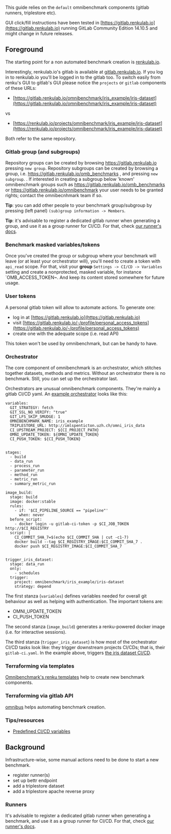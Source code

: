 This guide relies on the `default` omnibenchmark components (gitlab runners, triplestore etc).

GUI click/fill instructions have been tested in [https://gitlab.renkulab.io](https://gitlab.renkulab.io) running GitLab Community Edition 14.10.5 and might change in future releases.

## Foreground

The starting point for a non automated benchmark creation is [renkulab.io](https://renkulab.io).

Interestingly, renkulab.io's gitlab is available at [gitlab.renkulab.io](https://gitlab.renkulab.io). If you log in to renkulab.io you'll be logged in to the gitlab too. To switch easily from renku's GUI to gitlab's GUI please notice the `projects` or `gitlab` components of these URLs: 

- [https://gitlab.renkulab.io/omnibenchmark/iris_example/iris-dataset](https://gitlab.renkulab.io/omnibenchmark/iris_example/iris-dataset) 

vs

- [https://renkulab.io/projects/omnibenchmark/iris_example/iris-dataset](https://renkulab.io/projects/omnibenchmark/iris_example/iris-dataset)

Both refer to the same repository.

### Gitlab group (and subgroups)

Repository groups can be created by browsing https://gitlab.renkulab.io pressing `new group`. Repository subgroups can be created by browsing a group, i.e.  https://gitlab.renkulab.io/omb_benchmarks , and pressing `new subgroup`. . If interested in creating a subgroup below 'known' omnibenchmark groups such as https://gitlab.renkulab.io/omb_benchmarks  or https://gitlab.renkulab.io/omnibenchmark your user needs to be granted rights; contact the omnibecnhmark team if so.

**Tip**: you can add other people to your benchmark group/subgroup by pressing (left panel) `(sub)group information -> Members`.

**Tip**: it's advisable to register a dedicated gitlab runner when generating a group, and use it as a group runner for CI/CD. For that, check [our runner's docs](04_runner.md).

### Benchmark masked variables/tokens

Once you've created the group or subgroup where your benchmark will leave (or at least your orchestrator will), you'll need to create a token with `api_read` scope. For that, visit your **group** `Settings -> CI/CD -> Variables` setting and create a nonprotected, masked variable, for instance `OMB_ACCESS_TOKEN~. And keep its content stored somewhere for future usage. 

### User tokens

A personal gitlab token will allow to automate actions. To generate one:
- log in at [https://gitlab.renkulab.io](https://gitlab.renkulab.io)
- visit [https://gitlab.renkulab.io/-/profile/personal_access_tokens](https://gitlab.renkulab.io/-/profile/personal_access_tokens)
- create one with the adequate scope (i.e. read API)

This token won't be used by omnibenchmark, but can be handy to have.

### Orchestrator

The core component of omnibenchmark is an orchestrator, which stitches together datasets, methods and metrics. Without an orchestrator there is no benchmark. Still, you can set up the orchestrator last.

Orchestrators are unusual omnibenchmark components. They're mainly a gitlab CI/CD yaml. An [example orchestrator](https://gitlab.renkulab.io/omnibenchmark/iris_example/iris-orchestrator/-/blob/master/.gitlab-ci.yml) looks like this:

```
variables:
  GIT_STRATEGY: fetch
  GIT_SSL_NO_VERIFY: "true"
  GIT_LFS_SKIP_SMUDGE: 1
  OMNIBENCHMARK_NAME: iris_example
  TRIPLESTORE_URL: http://imlspenticton.uzh.ch/omni_iris_data
  CI_UPSTREAM_PROJECT: ${CI_PROJECT_PATH}
  OMNI_UPDATE_TOKEN: ${OMNI_UPDATE_TOKEN}
  CI_PUSH_TOKEN: ${CI_PUSH_TOKEN}


stages:
  - build
  - data_run
  - process_run
  - parameter_run
  - method_run
  - metric_run
  - summary_metric_run

image_build:
  stage: build
  image: docker:stable
  rules: 
    - if: '$CI_PIPELINE_SOURCE == "pipeline"'
      when: never
  before_script:
    - docker login -u gitlab-ci-token -p $CI_JOB_TOKEN http://$CI_REGISTRY
  script: |
    CI_COMMIT_SHA_7=$(echo $CI_COMMIT_SHA | cut -c1-7)
    docker build --tag $CI_REGISTRY_IMAGE:$CI_COMMIT_SHA_7 .
    docker push $CI_REGISTRY_IMAGE:$CI_COMMIT_SHA_7


trigger_iris_dataset:
  stage: data_run 
  only:
    - schedules
  trigger: 
    project: omnibenchmark/iris_example/iris-dataset
    strategy: depend

```

The first stanza (`variables`) defines variables needed for overall git behaviour as well as helping with authentication. The important tokens are:

- OMNI_UPDATE_TOKEN
- CI_PUSH_TOKEN

The second stanza (`image_build`) generates a renku-powered docker image (i.e. for interactive sessions).

The third stanza (`trigger_iris_dataset`) is how most of the orchestrator CI/CD tasks look like: they trigger downstream projects CI/CDs; that is, their `gitlab-ci.yaml`. In the example above, triggers [the iris dataset CI/CD](https://gitlab.renkulab.io/omnibenchmark/iris_example/iris-dataset/-/blob/master/.gitlab-ci.yml).

### Terraforming via templates

[Omnibenchmark's renku templates](https://github.com/omnibenchmark/contributed-project-templates) help to create new benchmark components.

### Terraforming via gitlab API

[omnibus](https://github.com/omnibenchmark/omnibus) helps automating benchmark creation.

### Tips/resources

- [Predefined CI/CD variables](https://docs.gitlab.com/ee/ci/variables/predefined_variables.html)


## Background

Infrastructure-wise, some manual actions need to be done to start a new benchmark.

- register runner(s)
- set up bettr endpoint
- add a triplestore dataset
- add a triplestore apache reverse proxy

### Runners

It's advisable to register a dedicated gitlab runner when generating a benchmark, and use it as a group runner for CI/CD. For that, check [our runner's docs](04_runner).

